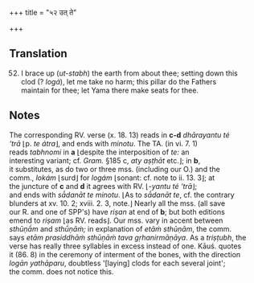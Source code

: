 +++
title = "५२ उत् ते"

+++
## Translation
52. I brace up (*ut-stabh*) the earth from about thee; setting down this  
clod (? *logá*), let me take no harm; this pillar do the Fathers  
maintain for thee; let Yama there make seats for thee.

## Notes
The corresponding RV. verse (x. 18. 13) reads in **c-d** *dhārayantu té  
‘trā* ⌊p. *te átra*⌋, and ends with *minotu*. The TA. (in vi. 7. 1)  
reads *tabhnomi* in **a** ⌊despite the interposition of *te:* an  
interesting variant; cf. *Gram.* §185 c, *aty aṣṭhāt* etc.⌋; in **b**,  
it substitutes, as do two or three mss. (including our O.) and the  
comm., *lokám* ⌊surd⌋ for *logám* ⌊sonant: cf. note to ii. 13. 3⌋; at  
the juncture of **c** and **d** it agrees with RV. ⌊*-yantu té ‘trā*⌋;  
and ends with *sā́danāt te minotu*. ⌊As to *sā́danāt te*, cf. the contrary  
blunders at xv. 10. 2; xviii. 2. 3, note.⌋ Nearly all the mss. (all save  
our R. and one of SPP's) have *riṣan* at end of **b**; but both editions  
emend to *riṣam* ⌊as RV. reads⌋. Our mss. vary in accent between  
*sthūṇā́m* and *sthū́ṇāṁ;* in explanation of *etāṁ sthūṇām*, the comm.  
says *etām prasiddhāṁ sthūṇāṁ tava gṛhanirmāṇāya*. As a *triṣṭubh*, the  
verse has really three syllables in excess instead of one. Kāuś. quotes  
it (86. 8) in the ceremony of interment of the bones, with the direction  
*logān yathāparu*, doubtless '\[laying\] clods for each several joint';  
the comm. does not notice this.
